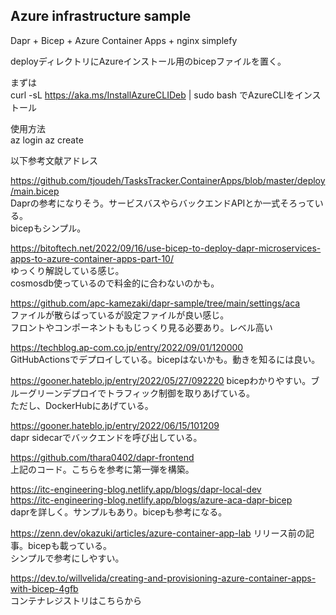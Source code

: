 ## Azure infrastructure sample  
  
Dapr + Bicep + Azure Container Apps + nginx simplefy  
  
deployディレクトリにAzureインストール用のbicepファイルを置く。
  
まずは  
curl -sL https://aka.ms/InstallAzureCLIDeb | sudo bash 
でAzureCLIをインストール  
  
使用方法  
az login
az create 

  

以下参考文献アドレス  
  
https://github.com/tjoudeh/TasksTracker.ContainerApps/blob/master/deploy/main.bicep  
Daprの参考になりそう。サービスバスやらバックエンドAPIとか一式そろっている。  
bicepもシンプル。  

https://bitoftech.net/2022/09/16/use-bicep-to-deploy-dapr-microservices-apps-to-azure-container-apps-part-10/  
ゆっくり解説している感じ。  
cosmosdb使っているので料金的に合わないのかも。  

https://github.com/apc-kamezaki/dapr-sample/tree/main/settings/aca  
ファイルが散らばっているが設定ファイルが良い感じ。  
フロントやコンポーネントももじっくり見る必要あり。レベル高い  

https://techblog.ap-com.co.jp/entry/2022/09/01/120000  
GitHubActionsでデプロイしている。bicepはないかも。動きを知るには良い。  
  
https://gooner.hateblo.jp/entry/2022/05/27/092220
bicepわかりやすい。ブルーグリーンデプロイでトラフィック制御を取りあげている。  
ただし、DockerHubにあげている。
  
https://gooner.hateblo.jp/entry/2022/06/15/101209  
dapr sidecarでバックエンドを呼び出している。  
  
https://github.com/thara0402/dapr-frontend  
上記のコード。こちらを参考に第一弾を構築。  
  
https://itc-engineering-blog.netlify.app/blogs/dapr-local-dev  
https://itc-engineering-blog.netlify.app/blogs/azure-aca-dapr-bicep  
daprを詳しく。サンプルもあり。bicepも参考になる。  
  
https://zenn.dev/okazuki/articles/azure-container-app-lab
リリース前の記事。bicepも載っている。  
シンプルで参考にしやすい。  

https://dev.to/willvelida/creating-and-provisioning-azure-container-apps-with-bicep-4gfb  
コンテナレジストリはこちらから  
  
  
